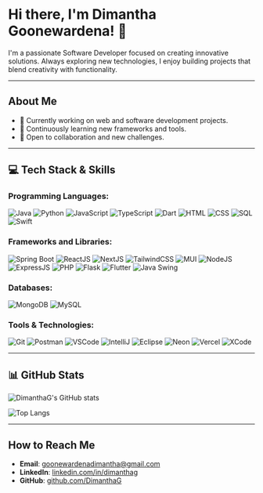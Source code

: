 # Hi there, I'm Dimantha Goonewardena! 👋

I'm a passionate Software Developer focused on creating innovative solutions. Always exploring new technologies, I enjoy building projects that blend creativity with functionality.

---

## About Me

- 🔭 Currently working on web and software development projects.
- 🌱 Continuously learning new frameworks and tools.
- 🤝 Open to collaboration and new challenges.

---

## 💻 Tech Stack & Skills

### **Programming Languages:**
![Java](https://img.shields.io/badge/Java-%23ED8B00.svg?style=flat&logo=java&logoColor=white) ![Python](https://img.shields.io/badge/Python-%233776AB.svg?style=flat&logo=python&logoColor=white) ![JavaScript](https://img.shields.io/badge/JavaScript-%23F7DF1E.svg?style=flat&logo=javascript&logoColor=black) ![TypeScript](https://img.shields.io/badge/TypeScript-%23007ACC.svg?style=flat&logo=typescript&logoColor=white) ![Dart](https://img.shields.io/badge/Dart-%230175C2.svg?style=flat&logo=dart&logoColor=white) ![HTML](https://img.shields.io/badge/HTML-%23E34F26.svg?style=flat&logo=html5&logoColor=white) ![CSS](https://img.shields.io/badge/CSS-%231572B6.svg?style=flat&logo=css3&logoColor=white) ![SQL](https://img.shields.io/badge/SQL-%2300758F.svg?style=flat&logo=sqlite&logoColor=white) ![Swift](https://img.shields.io/badge/Swift-%23FA7343.svg?style=flat&logo=swift&logoColor=white)

### **Frameworks and Libraries:**
![Spring Boot](https://img.shields.io/badge/Spring_Boot-%236DB33F.svg?style=flat&logo=spring-boot&logoColor=white) ![ReactJS](https://img.shields.io/badge/ReactJS-%2361DAFB.svg?style=flat&logo=react&logoColor=black) ![NextJS](https://img.shields.io/badge/NextJS-%23000000.svg?style=flat&logo=nextdotjs&logoColor=white) ![TailwindCSS](https://img.shields.io/badge/Tailwind_CSS-%2338B2AC.svg?style=flat&logo=tailwind-css&logoColor=white) ![MUI](https://img.shields.io/badge/MUI-%230081CB.svg?style=flat&logo=mui&logoColor=white) ![NodeJS](https://img.shields.io/badge/NodeJS-%23339933.svg?style=flat&logo=nodedotjs&logoColor=white) ![ExpressJS](https://img.shields.io/badge/ExpressJS-%23000000.svg?style=flat&logo=express&logoColor=white) ![PHP](https://img.shields.io/badge/PHP-%23777BB4.svg?style=flat&logo=php&logoColor=white) ![Flask](https://img.shields.io/badge/Flask-%23000000.svg?style=flat&logo=flask&logoColor=white) ![Flutter](https://img.shields.io/badge/Flutter-%2302569B.svg?style=flat&logo=flutter&logoColor=white) ![Java Swing](https://img.shields.io/badge/Java_Swing-%23ED8B00.svg?style=flat&logo=java&logoColor=white)

### **Databases:**
![MongoDB](https://img.shields.io/badge/MongoDB-%2347A248.svg?style=flat&logo=mongodb&logoColor=white) ![MySQL](https://img.shields.io/badge/MySQL-%2300f.svg?style=flat&logo=mysql&logoColor=white)

### **Tools & Technologies:**
![Git](https://img.shields.io/badge/Git-%23F05033.svg?style=flat&logo=git&logoColor=white) ![Postman](https://img.shields.io/badge/Postman-%23FF6C37.svg?style=flat&logo=postman&logoColor=white) ![VSCode](https://img.shields.io/badge/VSCode-%23007ACC.svg?style=flat&logo=visual-studio-code&logoColor=white) ![IntelliJ](https://img.shields.io/badge/IntelliJ-%23000000.svg?style=flat&logo=intellij-idea&logoColor=white) ![Eclipse](https://img.shields.io/badge/Eclipse-%232C2255.svg?style=flat&logo=eclipse&logoColor=white) ![Neon](https://img.shields.io/badge/Neon-%231A73E8.svg?style=flat&logo=neon&logoColor=white) ![Vercel]([https://img.shields.io/badge/Render-%2300BFA5.svg?style=flat&logo=render&logoColor=white](https://img.shields.io/badge/Vercel-000000?style=for-the-badge&logo=vercel&logoColor=white))  ![XCode](https://img.shields.io/badge/XCode-%23000000.svg?style=flat&logo=xcode&logoColor=white)

---

## 📊 GitHub Stats

<!-- GitHub Readme Stats by Anurag Hazra -->
![DimanthaG's GitHub stats](https://github-readme-stats.vercel.app/api?username=DimanthaG&show_icons=true&theme=radical)

<!-- Top Languages -->
![Top Langs](https://github-readme-stats.vercel.app/api/top-langs/?username=DimanthaG&layout=compact)


---

## How to Reach Me

- **Email**: goonewardenadimantha@gmail.com
- **LinkedIn**: [linkedin.com/in/dimanthag](http://www.linkedin.com/in/dimanthag)
- **GitHub**: [github.com/DimanthaG](https://github.com/DimanthaG)
